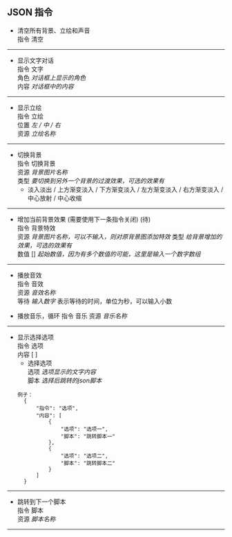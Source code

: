 JSON 指令
---

- 清空所有背景、立绘和声音  
  指令 清空  

---

- 显示文字对话  
指令 文字  
角色 *对话框上显示的角色*  
内容 *对话框中的内容*  
---

- 显示立绘  
指令 立绘  
位置 *左 / 中 / 右*  
资源 *立绘名称*  
---

<!-- - 移动立绘 (待)  
指令 移动立绘  
位置 *左 / 中 / 右*  
X *以屏幕中心为 0 的X轴位置*  
Y *以屏幕中心为 0 的Y轴位置*  
时间 *立绘移动到目标位置的时间*  
---- -->

- 切换背景  
指令 切换背景  
资源 *背景图片名称*  
类型 *要切换到另外一个背景的过渡效果，可选的效果有*  
    * 淡入淡出 / 上方渐变淡入 / 下方渐变淡入 / 左方渐变淡入 / 右方渐变淡入 / 中心放射 / 中心收缩 
----

- 增加当前背景效果 (需要使用下一条指令关闭) (待)  
指令 背景特效  
资源 *背景图片名称，可以不输入，则对原背景图添加特效* 
类型 *给背景增加的效果，可选的效果有*  
数值 [] *起始数值，因为有多个数值的可能，这里是输入一个数字数组*



----
<!-- 


- 去掉背景效果 (请配合上一条使用) (待)   
指令 关闭背景特效  

----

- 移动背景 (待)  
指令 移动背景  
缩放 *背景的缩放，默认大小是1*  
X *以屏幕中心为0的X轴位置*  
Y *以屏幕中心为0的Y轴位置*  
时间 *背景移动到目标位置的时间*  
等待 *留空，用于判断是否等待该指令结束*  
---- -->

- 播放音效  
指令 音效  
资源 *音效名称*  
等待 *输入数字* 表示等待的时间，单位为秒，可以输入小数  

- 播放音乐，循环
指令 音乐
资源 *音乐名称*
----


<!-- - 等待 (待)  
指令 等待  
时间 *等待的时间*  
---- -->

- 显示选择选项  
指令 选项  
内容 [ ]  
  - 选择选项  
  选项 *选项显示的文字内容*  
  脚本 *选择后跳转的json脚本*        
  ```
  例子：
    {
        "指令": "选项",
        "内容": [
            {
                "选项": "选项一",
                "脚本": "跳转脚本一"
            },
            {
                "选项": "选项二",
                "脚本": "跳转脚本二"
            }
        ]
    }
  ```
----

- 跳转到下一个脚本  
指令 脚本  
资源 *脚本名称*
----


<!-- - 切换黑屏
指令 黑屏
时间 *转换到黑屏的时间* -->
